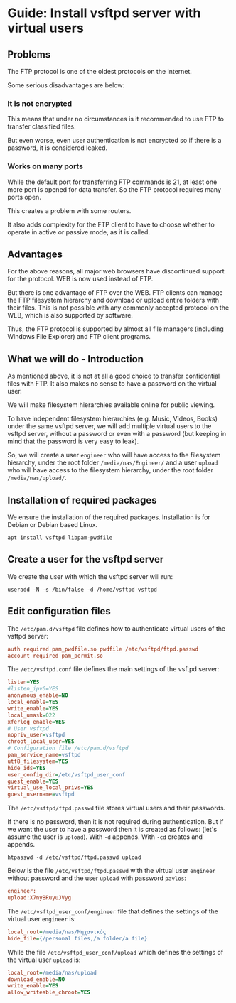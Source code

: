 # Guide: Install vsftpd server with virtual users


## Problems

The FTP protocol is one of the oldest protocols on the internet.

Some serious disadvantages are below:


### It is not encrypted

This means that under no circumstances is it recommended to use FTP to transfer classified files.

But even worse, even user authentication is not encrypted so if there is a password, it is considered leaked.


### Works on many ports

While the default port for transferring FTP commands is 21, at least one more port is opened for data transfer. So the FTP protocol requires many ports open.

This creates a problem with some routers.

It also adds complexity for the FTP client to have to choose whether to operate in active or passive mode, as it is called.


## Advantages

For the above reasons, all major web browsers have discontinued support for the protocol. WEB is now used instead of FTP.

But there is one advantage of FTP over the WEB. FTP clients can manage the FTP filesystem hierarchy and download or upload entire folders with their files. This is not possible with any commonly accepted protocol on the WEB, which is also supported by software.

Thus, the FTP protocol is supported by almost all file managers (including Windows File Explorer) and FTP client programs.


## What we will do - Introduction

As mentioned above, it is not at all a good choice to transfer confidential files with FTP. It also makes no sense to have a password on the virtual user.

We will make filesystem hierarchies available online for public viewing.

To have independent filesystem hierarchies (e.g. Music, Videos, Books) under the same vsftpd server, we will add multiple virtual users to the vsftpd server, without a password or even with a password (but keeping in mind that the password is very easy to leak).

So, we will create a user `engineer` who will have access to the filesystem hierarchy, under the root folder `/media/nas/Engineer/` and a user `upload` who will have access to the filesystem hierarchy, under the root folder `/media/nas/upload/`.


## Installation of required packages

We ensure the installation of the required packages. Installation is for Debian or Debian based Linux.
```Shell
apt install vsftpd libpam-pwdfile
```


## Create a user for the vsftpd server

We create the user with which the vsftpd server will run:
```Shell
useradd -N -s /bin/false -d /home/vsftpd vsftpd
```


## Edit configuration files

The `/etc/pam.d/vsftpd` file defines how to authenticate virtual users of the vsftpd server:
```INI
auth required pam_pwdfile.so pwdfile /etc/vsftpd/ftpd.passwd
account required pam_permit.so
```
The `/etc/vsftpd.conf` file defines the main settings of the vsftpd server:
```INI
listen=YES
#listen_ipv6=YES
anonymous_enable=NO
local_enable=YES
write_enable=YES
local_umask=022
xferlog_enable=YES
# User vsftpd
nopriv_user=vsftpd
chroot_local_user=YES
# Configuration file /etc/pam.d/vsftpd
pam_service_name=vsftpd
utf8_filesystem=YES
hide_ids=YES
user_config_dir=/etc/vsftpd_user_conf
guest_enable=YES
virtual_use_local_privs=YES
guest_username=vsftpd
```
The `/etc/vsftpd/ftpd.passwd` file stores virtual users and their passwords.

If there is no password, then it is not required during authentication. But if we want the user to have a password then it is created as follows: (let's assume the user is `upload`). With `-d` appends. With `-cd` creates and appends.
```Shell
htpasswd -d /etc/vsftpd/ftpd.passwd upload
```
Below is the file `/etc/vsftpd/ftpd.passwd` with the virtual user `engineer` without password and the user `upload` with password `pavlos`:
```INI
engineer:
upload:X7nyBRuyuJVyg
```
The `/etc/vsftpd_user_conf/engineer` file that defines the settings of the virtual user `engineer` is:
```INI
local_root=/media/nas/Μηχανικός
hide_file={/personal files,/a folder/a file}
```
While the file `/etc/vsftpd_user_conf/upload` which defines the settings of the virtual user `upload` is:
```INI
local_root=/media/nas/upload
download_enable=NO
write_enable=YES
allow_writeable_chroot=YES
```
